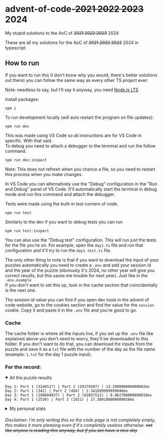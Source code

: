 # advent-of-code-~~2021 2022 2023~~ 2024
My stupid solutions to the AoC of ~~2021 2022 2023~~ 2024

These are all my solutions for the AoC of ~~2021 2022 2023~~ 2024 in typescript

## How to run
If you want to run this (I don't know why you would, there's better solutions out there) you can follow the same way as every other TS project ever:

Note: needless to say, but I'll say it anyway, you need [Node.js LTS](https://nodejs.org/en/)

Install packages:
```
npm i
```

To run development locally (will auto restart the program on file updates):
```
npm run dev
```

This was made using VS Code so all instructions are for VS Code in specific. With that said.  
To debug you need to attach a debugger to the terminal and run the follow command.
```
npm run dev:inspect
```
Note: This does not refresh when you chance a file, so you need to restart this process when you make changes.  

In VS Code you can alternatively use the "Debug" configuration in the "Run and Debug" panel of VS Code. It'll automatically start the terminal in debug mode and run this command and attach the debugger.

Tests were made using the built-in test runners of node.
```
npm run test
```

Similarly to the dev if you want to debug tests you can run
```
npm run test:inspect
```

You can also use the "Debug test"  configuration. This will run just the tests for the file you're on. For example, open the `day1.ts` file and run that configuration and it'll try to run the `day1.test.ts` file.

The only other thing to note is that if you want to download the input of your puzzles automatically you need to create a `.env` and add your session id and the year of the puzzle (obviously it's 2024, no other year will give you correct results, but this saves me trouble for next year). Just like in the `.env.example`  
If you don't want to set this up, look in the cache section that coincidentally is the next one.

The session id value you can find if you open dev tools in the advent of code website, go to the cookies section and find the value for the `session` cookie. Copy it and paste it in the `.env` file and you're good to go.

### Cache

The cache folder is where all the inputs live, if you set up the `.env` file like explained above you don't need to worry, they'll be downloaded to this folder. If you don't want to do that, you can download the inputs from the puzzle and save it as a `txt` file with the number of the day as the file name (example: `1.txt` for the day 1 puzzle input).

### For the record:
<details open>
  <summary>All the puzzle results</summary>
  <p>
    
```
Day 1: Part 1 (3246517) | Part 2 (29379307) | 13.298000000000002ms
Day 2: Part 1 (341) | Part 2 (404) | 2.341699999999946ms
Day 3: Part 1 (190604937) | Part 2 (82857512) | 0.862700000000018ms
Day 4: Part 1 (2530) | Part 2 (1921) | 27.580100000000016ms
```
  </p>
</details>

<details>
  <summary>My personal stats</summary>
  <p>
  
```
      --------Part 1--------   --------Part 2--------
Day       Time   Rank  Score       Time   Rank  Score
  4   14:13:46  63732      0   14:18:37  55912      0
  3   05:04:43  44205      0   05:32:23  36814      0
  2   05:38:48  44858      0   07:51:25  38422      0
  1   18:38:14  98006      0   18:41:29  91989      0
```
  </p>
</details>

###### Disclaimer: I'm only writing this so the code page is not completely empty, this makes it more pleasing even if it's completely useless otherwise. ~~not like anyone is reading this anyway, but if you are have a nice day~~
